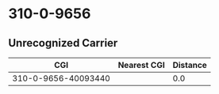 # 310-0-9656
## Unrecognized Carrier


| CGI | Nearest CGI | Distance |
|-----|-------------|----------|
| 310-0-9656-40093440 |  | 0.0 |
